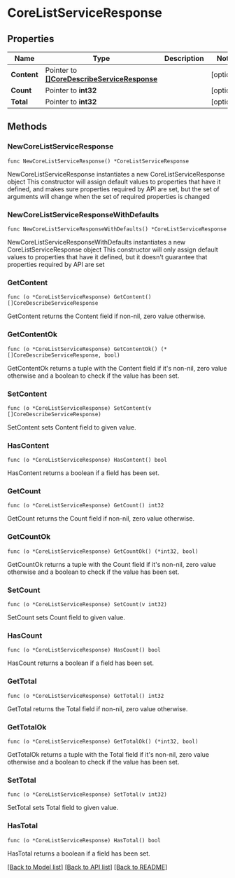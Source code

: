 # CoreListServiceResponse

## Properties

Name | Type | Description | Notes
------------ | ------------- | ------------- | -------------
**Content** | Pointer to [**[]CoreDescribeServiceResponse**](CoreDescribeServiceResponse.md) |  | [optional] 
**Count** | Pointer to **int32** |  | [optional] 
**Total** | Pointer to **int32** |  | [optional] 

## Methods

### NewCoreListServiceResponse

`func NewCoreListServiceResponse() *CoreListServiceResponse`

NewCoreListServiceResponse instantiates a new CoreListServiceResponse object
This constructor will assign default values to properties that have it defined,
and makes sure properties required by API are set, but the set of arguments
will change when the set of required properties is changed

### NewCoreListServiceResponseWithDefaults

`func NewCoreListServiceResponseWithDefaults() *CoreListServiceResponse`

NewCoreListServiceResponseWithDefaults instantiates a new CoreListServiceResponse object
This constructor will only assign default values to properties that have it defined,
but it doesn't guarantee that properties required by API are set

### GetContent

`func (o *CoreListServiceResponse) GetContent() []CoreDescribeServiceResponse`

GetContent returns the Content field if non-nil, zero value otherwise.

### GetContentOk

`func (o *CoreListServiceResponse) GetContentOk() (*[]CoreDescribeServiceResponse, bool)`

GetContentOk returns a tuple with the Content field if it's non-nil, zero value otherwise
and a boolean to check if the value has been set.

### SetContent

`func (o *CoreListServiceResponse) SetContent(v []CoreDescribeServiceResponse)`

SetContent sets Content field to given value.

### HasContent

`func (o *CoreListServiceResponse) HasContent() bool`

HasContent returns a boolean if a field has been set.

### GetCount

`func (o *CoreListServiceResponse) GetCount() int32`

GetCount returns the Count field if non-nil, zero value otherwise.

### GetCountOk

`func (o *CoreListServiceResponse) GetCountOk() (*int32, bool)`

GetCountOk returns a tuple with the Count field if it's non-nil, zero value otherwise
and a boolean to check if the value has been set.

### SetCount

`func (o *CoreListServiceResponse) SetCount(v int32)`

SetCount sets Count field to given value.

### HasCount

`func (o *CoreListServiceResponse) HasCount() bool`

HasCount returns a boolean if a field has been set.

### GetTotal

`func (o *CoreListServiceResponse) GetTotal() int32`

GetTotal returns the Total field if non-nil, zero value otherwise.

### GetTotalOk

`func (o *CoreListServiceResponse) GetTotalOk() (*int32, bool)`

GetTotalOk returns a tuple with the Total field if it's non-nil, zero value otherwise
and a boolean to check if the value has been set.

### SetTotal

`func (o *CoreListServiceResponse) SetTotal(v int32)`

SetTotal sets Total field to given value.

### HasTotal

`func (o *CoreListServiceResponse) HasTotal() bool`

HasTotal returns a boolean if a field has been set.


[[Back to Model list]](../README.md#documentation-for-models) [[Back to API list]](../README.md#documentation-for-api-endpoints) [[Back to README]](../README.md)


